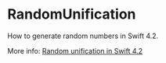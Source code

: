 # RandomUnification

How to generate random numbers in Swift 4.2.

More info: [Random unification in Swift 4.2](https://augmentedcode.io/2018/10/07/random-unification-in-swift-4-2/)
